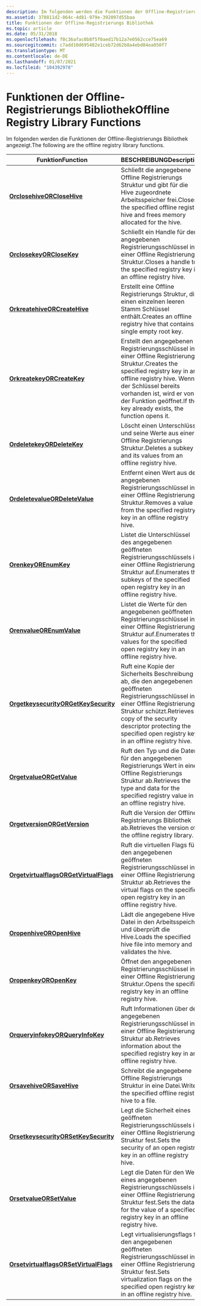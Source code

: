 ```yaml
---
description: Im folgenden werden die Funktionen der Offline-Registrierungs Bibliothek angezeigt.
ms.assetid: 378811d2-064c-4d81-979e-392097d55baa
title: Funktionen der Offline-Registrierungs Bibliothek
ms.topic: article
ms.date: 05/31/2018
ms.openlocfilehash: f0c36afac0b8f5f0aed17b12a7e0562cce75ea69
ms.sourcegitcommit: c7add10d695482e1ceb72d62b8a4ebd84ea050f7
ms.translationtype: MT
ms.contentlocale: de-DE
ms.lasthandoff: 01/07/2021
ms.locfileid: "104392978"
---
```

# <a name="offline-registry-library-functions"></a><span data-ttu-id="49acf-103">Funktionen der Offline-Registrierungs Bibliothek</span><span class="sxs-lookup"><span data-stu-id="49acf-103">Offline Registry Library Functions</span></span>

<span data-ttu-id="49acf-104">Im folgenden werden die Funktionen der Offline-Registrierungs Bibliothek angezeigt.</span><span class="sxs-lookup"><span data-stu-id="49acf-104">The following are the offline registry library functions.</span></span>



| <span data-ttu-id="49acf-105">Funktion</span><span class="sxs-lookup"><span data-stu-id="49acf-105">Function</span></span>                                       | <span data-ttu-id="49acf-106">BESCHREIBUNG</span><span class="sxs-lookup"><span data-stu-id="49acf-106">Description</span></span>                                                                                                         |
|------------------------------------------------|---------------------------------------------------------------------------------------------------------------------|
| [<span data-ttu-id="49acf-107">**Orclosehive**</span><span class="sxs-lookup"><span data-stu-id="49acf-107">**ORCloseHive**</span></span>](orclosehive.md)             | <span data-ttu-id="49acf-108">Schließt die angegebene Offline Registrierungs Struktur und gibt für die Hive zugeordnete Arbeitsspeicher frei.</span><span class="sxs-lookup"><span data-stu-id="49acf-108">Closes the specified offline registry hive and frees memory allocated for the hive.</span></span>                                 |
| [<span data-ttu-id="49acf-109">**Orclosekey**</span><span class="sxs-lookup"><span data-stu-id="49acf-109">**ORCloseKey**</span></span>](orclosekey.md)               | <span data-ttu-id="49acf-110">Schließt ein Handle für den angegebenen Registrierungsschlüssel in einer Offline Registrierungs Struktur.</span><span class="sxs-lookup"><span data-stu-id="49acf-110">Closes a handle to the specified registry key in an offline registry hive.</span></span>                                          |
| [<span data-ttu-id="49acf-111">**Orkreatehive**</span><span class="sxs-lookup"><span data-stu-id="49acf-111">**ORCreateHive**</span></span>](orcreatehive.md)           | <span data-ttu-id="49acf-112">Erstellt eine Offline Registrierungs Struktur, die einen einzelnen leeren Stamm Schlüssel enthält.</span><span class="sxs-lookup"><span data-stu-id="49acf-112">Creates an offline registry hive that contains a single empty root key.</span></span>                                             |
| [<span data-ttu-id="49acf-113">**Orkreatekey**</span><span class="sxs-lookup"><span data-stu-id="49acf-113">**ORCreateKey**</span></span>](orcreatekey.md)             | <span data-ttu-id="49acf-114">Erstellt den angegebenen Registrierungsschlüssel in einer Offline Registrierungs Struktur.</span><span class="sxs-lookup"><span data-stu-id="49acf-114">Creates the specified registry key in an offline registry hive.</span></span> <span data-ttu-id="49acf-115">Wenn der Schlüssel bereits vorhanden ist, wird er von der Funktion geöffnet.</span><span class="sxs-lookup"><span data-stu-id="49acf-115">If the key already exists, the function opens it.</span></span>   |
| [<span data-ttu-id="49acf-116">**Ordeletekey**</span><span class="sxs-lookup"><span data-stu-id="49acf-116">**ORDeleteKey**</span></span>](ordeletekey.md)             | <span data-ttu-id="49acf-117">Löscht einen Unterschlüssel und seine Werte aus einer Offline Registrierungs Struktur.</span><span class="sxs-lookup"><span data-stu-id="49acf-117">Deletes a subkey and its values from an offline registry hive.</span></span>                                                      |
| [<span data-ttu-id="49acf-118">**Ordeletevalue**</span><span class="sxs-lookup"><span data-stu-id="49acf-118">**ORDeleteValue**</span></span>](ordeletevalue.md)         | <span data-ttu-id="49acf-119">Entfernt einen Wert aus dem angegebenen Registrierungsschlüssel in einer Offline Registrierungs Struktur.</span><span class="sxs-lookup"><span data-stu-id="49acf-119">Removes a value from the specified registry key in an offline registry hive.</span></span>                                        |
| [<span data-ttu-id="49acf-120">**Orenkey**</span><span class="sxs-lookup"><span data-stu-id="49acf-120">**OREnumKey**</span></span>](orenumkey.md)                 | <span data-ttu-id="49acf-121">Listet die Unterschlüssel des angegebenen geöffneten Registrierungsschlüssels in einer Offline Registrierungs Struktur auf.</span><span class="sxs-lookup"><span data-stu-id="49acf-121">Enumerates the subkeys of the specified open registry key in an offline registry hive.</span></span>                              |
| [<span data-ttu-id="49acf-122">**Orenvalue**</span><span class="sxs-lookup"><span data-stu-id="49acf-122">**OREnumValue**</span></span>](orenumvalue.md)             | <span data-ttu-id="49acf-123">Listet die Werte für den angegebenen geöffneten Registrierungsschlüssel in einer Offline Registrierungs Struktur auf.</span><span class="sxs-lookup"><span data-stu-id="49acf-123">Enumerates the values for the specified open registry key in an offline registry hive.</span></span>                              |
| [<span data-ttu-id="49acf-124">**Orgetkeysecurity**</span><span class="sxs-lookup"><span data-stu-id="49acf-124">**ORGetKeySecurity**</span></span>](orgetkeysecurity.md)   | <span data-ttu-id="49acf-125">Ruft eine Kopie der Sicherheits Beschreibung ab, die den angegebenen geöffneten Registrierungsschlüssel in einer Offline Registrierungs Struktur schützt.</span><span class="sxs-lookup"><span data-stu-id="49acf-125">Retrieves a copy of the security descriptor protecting the specified open registry key in an offline registry hive.</span></span> |
| [<span data-ttu-id="49acf-126">**Orgetvalue**</span><span class="sxs-lookup"><span data-stu-id="49acf-126">**ORGetValue**</span></span>](orgetvalue.md)               | <span data-ttu-id="49acf-127">Ruft den Typ und die Daten für den angegebenen Registrierungs Wert in einer Offline Registrierungs Struktur ab.</span><span class="sxs-lookup"><span data-stu-id="49acf-127">Retrieves the type and data for the specified registry value in an offline registry hive.</span></span>                           |
| [<span data-ttu-id="49acf-128">**Orgetversion**</span><span class="sxs-lookup"><span data-stu-id="49acf-128">**ORGetVersion**</span></span>](orgetversion.md)           | <span data-ttu-id="49acf-129">Ruft die Version der Offline Registrierungs Bibliothek ab.</span><span class="sxs-lookup"><span data-stu-id="49acf-129">Retrieves the version of the offline registry library.</span></span>                                                              |
| [<span data-ttu-id="49acf-130">**Orgetvirtualflags**</span><span class="sxs-lookup"><span data-stu-id="49acf-130">**ORGetVirtualFlags**</span></span>](orgetvirtualflags.md) | <span data-ttu-id="49acf-131">Ruft die virtuellen Flags für den angegebenen geöffneten Registrierungsschlüssel in einer Offline Registrierungs Struktur ab.</span><span class="sxs-lookup"><span data-stu-id="49acf-131">Retrieves the virtual flags on the specified open registry key in an offline registry hive.</span></span>                         |
| [<span data-ttu-id="49acf-132">**Oropenhive**</span><span class="sxs-lookup"><span data-stu-id="49acf-132">**OROpenHive**</span></span>](oropenhive.md)               | <span data-ttu-id="49acf-133">Lädt die angegebene Hive-Datei in den Arbeitsspeicher und überprüft die Hive.</span><span class="sxs-lookup"><span data-stu-id="49acf-133">Loads the specified hive file into memory and validates the hive.</span></span>                                                   |
| [<span data-ttu-id="49acf-134">**Oropenkey**</span><span class="sxs-lookup"><span data-stu-id="49acf-134">**OROpenKey**</span></span>](oropenkey.md)                 | <span data-ttu-id="49acf-135">Öffnet den angegebenen Registrierungsschlüssel in einer Offline Registrierungs Struktur.</span><span class="sxs-lookup"><span data-stu-id="49acf-135">Opens the specified registry key in an offline registry hive.</span></span>                                                       |
| [<span data-ttu-id="49acf-136">**Orqueryinfokey**</span><span class="sxs-lookup"><span data-stu-id="49acf-136">**ORQueryInfoKey**</span></span>](orqueryinfokey.md)       | <span data-ttu-id="49acf-137">Ruft Informationen über den angegebenen Registrierungsschlüssel in einer Offline Registrierungs Struktur ab.</span><span class="sxs-lookup"><span data-stu-id="49acf-137">Retrieves information about the specified registry key in an offline registry hive.</span></span>                                 |
| [<span data-ttu-id="49acf-138">**Orsavehive**</span><span class="sxs-lookup"><span data-stu-id="49acf-138">**ORSaveHive**</span></span>](orsavehive.md)               | <span data-ttu-id="49acf-139">Schreibt die angegebene Offline Registrierungs Struktur in eine Datei.</span><span class="sxs-lookup"><span data-stu-id="49acf-139">Writes the specified offline registry hive to a file.</span></span>                                                               |
| [<span data-ttu-id="49acf-140">**Orsetkeysecurity**</span><span class="sxs-lookup"><span data-stu-id="49acf-140">**ORSetKeySecurity**</span></span>](orsetkeysecurity.md)   | <span data-ttu-id="49acf-141">Legt die Sicherheit eines geöffneten Registrierungsschlüssels in einer Offline Registrierungs Struktur fest.</span><span class="sxs-lookup"><span data-stu-id="49acf-141">Sets the security of an open registry key in an offline registry hive.</span></span>                                              |
| [<span data-ttu-id="49acf-142">**Orsetvalue**</span><span class="sxs-lookup"><span data-stu-id="49acf-142">**ORSetValue**</span></span>](orsetvalue.md)               | <span data-ttu-id="49acf-143">Legt die Daten für den Wert eines angegebenen Registrierungsschlüssels in einer Offline Registrierungs Struktur fest.</span><span class="sxs-lookup"><span data-stu-id="49acf-143">Sets the data for the value of a specified registry key in an offline registry hive.</span></span>                                |
| [<span data-ttu-id="49acf-144">**Orsetvirtualflags**</span><span class="sxs-lookup"><span data-stu-id="49acf-144">**ORSetVirtualFlags**</span></span>](orsetvirtualflags.md) | <span data-ttu-id="49acf-145">Legt virtualisierungsflags für den angegebenen geöffneten Registrierungsschlüssel in einer Offline Registrierungs Struktur fest.</span><span class="sxs-lookup"><span data-stu-id="49acf-145">Sets virtualization flags on the specified open registry key in an offline registry hive.</span></span>                           |



 

 

 



